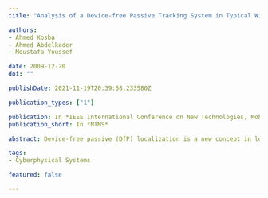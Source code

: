 ```yaml
---
title: "Analysis of a Device-free Passive Tracking System in Typical Wireless Environments"

authors:
- Ahmed Kosba
- Ahmed Abdelkader
- Moustafa Youssef

date: 2009-12-20
doi: ""

publishDate: 2021-11-19T20:39:58.233580Z

publication_types: ["1"]

publication: In *IEEE International Conference on New Technologies, Mobility and Security*
publication_short: In *NTMS*

abstract: Device-free passive (DfP) localization is a new concept in location determination where the tracked entity does not carry any device nor participate actively in the localization process. A DfP system operates by processing the received physical signal of a wireless transmitter at one or more monitoring points. The previously introduced DfP system was shown to enable the tracking of a single intruder with high accuracy in a highly controlled WLAN environment. In this paper, we propose and analyze different algorithms for DfP tracking in a typical indoor WLAN environment, rich in multipath. We also study the effect of the temporal and spatial changes in the environment on the accuracy of the system. In addition, we evaluate the effect of the different configurations of the wireless equipment placement on the DfP localization accuracy. Our results show that our proposed techniques can accurately track the user in typical environments, thus enabling a large number of DfP applications.

tags:
- Cyberphysical Systems

featured: false

---
```


